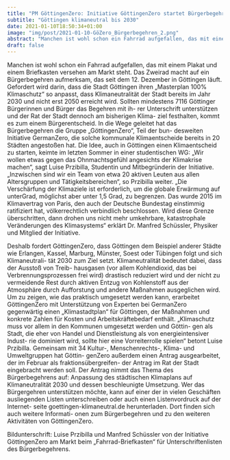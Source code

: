```yaml
---
title: "PM GöttingenZero: Initiative GöttingenZero startet Bürgerbegehren"
subtitle: "Göttingen klimaneutral bis 2030"
date: 2021-01-10T18:50:34+01:00
image: "img/post/2021-01-10-GöZero_Bürgerbegehren_2.png"
abstract: "Manchen ist wohl schon ein Fahrrad aufgefallen, das mit einem Plakat und einem Briefkasten versehen am Markt steht. Das Zweirad macht auf ein Bürgerbegehren aufmerksam, das seit dem 12. Dezember in Göttingen läuft. Gefordert wird darin, dass die Stadt Göttingen ihren „Masterplan 100% Klimaschutz“ so anpasst, dass Klimaneutralität der Stadt bereits im Jahr 2030 und nicht erst 2050 erreicht wird."
draft: false
---
```




Manchen ist wohl schon ein Fahrrad aufgefallen, das mit einem Plakat und einem
Briefkasten versehen am Markt steht. Das Zweirad macht auf ein Bürgerbegehren
aufmerksam, das seit dem 12. Dezember in Göttingen läuft. Gefordert wird darin,
dass die Stadt Göttingen ihren „Masterplan 100% Klimaschutz“ so anpasst, dass
Klimaneutralität der Stadt bereits im Jahr 2030 und nicht erst 2050 erreicht wird.
Sollten mindestens 7116 Göttinger Bürgerinnen und Bürger das Begehren mit ih-
rer Unterschrift unterstützen und der Rat der Stadt dennoch am bisherigen Klima-
ziel festhalten, kommt es zum einem Bürgerentscheid.
In die Wege geleitet hat das Bürgerbegehren die Gruppe „GöttingenZero“, Teil der bun-
desweiten Initiative GermanZero, die solche kommunale Klimaentscheide bereits in 20
Städten angestoßen hat. Die Idee, auch in Göttingen einen Klimaentscheid zu starten,
keimte im letzten Sommer in einer studentischen WG: „Wir wollen etwas gegen das
Ohnmachtsgefühl angesichts der Klimakrise machen“, sagt Luise Przibilla, Studentin
und Mitbegründerin der Initiative. „Inzwischen sind wir ein Team von etwa 20 aktiven
Leuten aus allen Altersgruppen und Tätigkeitsbereichen“, so Przibilla weiter.
„Die Verschärfung der Klimaziele ist erforderlich, um die globale Erwärmung auf unterGrad, möglichst aber unter 1,5 Grad, zu begrenzen. Das wurde 2015 im Klimavertrag
von Paris, den auch der Deutsche Bundestag einstimmig ratifiziert hat, völkerrechtlich
verbindlich beschlossen. Wird diese Grenze überschritten, dann drohen uns nicht mehr
umkehrbare, katastrophale Veränderungen des Klimasystems“ erklärt Dr. Manfred
Schüssler, Physiker und Mitglied der Initiative.

Deshalb fordert GöttingenZero, dass Göttingen dem Beispiel anderer Städte wie
Erlangen, Kassel, Marburg, Münster, Soest oder Tübingen folgt und sich Klimaneutrali-
tät 2030 zum Ziel setzt. Klimaneutralität bedeutet dabei, dass der Ausstoß von Treib-
hausgasen (vor allem Kohlendioxid, das bei Verbrennungsprozessen frei wird) drastisch
reduziert wird und der nicht zu vermeidende Rest durch aktiven Entzug von Kohlenstoff
aus der Atmosphäre durch Aufforstung und andere Maßnahmen ausgeglichen wird.
Um zu zeigen, wie das praktisch umgesetzt werden kann, erarbeitet GöttingenZero mit
Unterstützung von Experten bei GermanZero gegenwärtig einen „Klimastadtplan“ für
Göttingen, der Maßnahmen und konkrete Zahlen für Kosten und Arbeitskräftebedarf
enthält. „Klimaschutz muss vor allem in den Kommunen umgesetzt werden und Göttin-
gen als Stadt, die eher von Handel und Dienstleistung als von energieintensiver Indust-
rie dominiert wird, sollte hier eine Vorreiterrolle spielen“ betont Luise Przibilla.
Gemeinsam mit 34 Kultur-, Menschenrechts-, Klima- und Umweltgruppen hat Göttin-
genZero außerdem einen Antrag ausgearbeitet, der im Februar als fraktionsübergreifen-
der Antrag im Rat der Stadt eingebracht werden soll. Der Antrag nimmt das Thema des
Bürgerbegehrens auf: Anpassung des städtischen Klimaplans auf Klimaneutralität 2030
und dessen beschleunigte Umsetzung.
Wer das Bürgergehren unterstützen möchte, kann auf einer der in vielen Geschäften
ausliegenden Listen unterschreiben oder auch einen Listenvordruck auf der Internet-
seite goettingen-klimaneutral.de herunterladen. Dort finden sich auch weitere Informati-
onen zum Bürgerbegehren und zu den weiteren Aktivitäten von GöttingenZero.

Bildunterschrift:
Luise Przibilla und Manfred Schüssler von der Initiative
GöttingenZero am Markt beim „Fahrrad-Briefkasten“ für
Unterschriftenlisten des Bürgerbegehrens.

